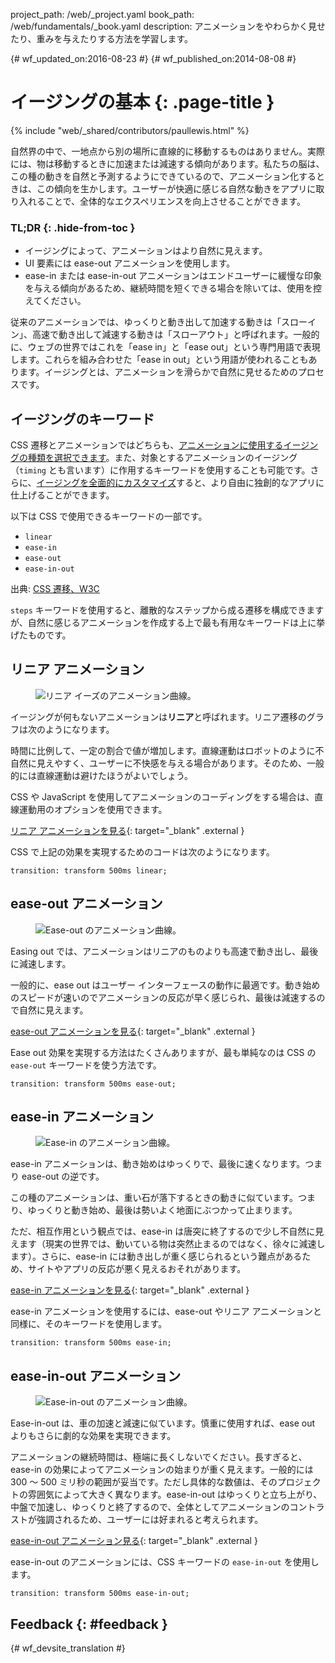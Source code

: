 project_path: /web/_project.yaml book_path: /web/fundamentals/_book.yaml description: アニメーションをやわらかく見せたり、重みを与えたりする方法を学習します。

{# wf_updated_on:2016-08-23 #} {# wf_published_on:2014-08-08 #}

# イージングの基本 {: .page-title }

{% include "web/_shared/contributors/paullewis.html" %}

自然界の中で、一地点から別の場所に直線的に移動するものはありません。実際には、物は移動するときに加速または減速する傾向があります。私たちの脳は、この種の動きを自然と予測するようにできているので、アニメーション化するときは、この傾向を生かします。ユーザーが快適に感じる自然な動きをアプリに取り入れることで、全体的なエクスペリエンスを向上させることができます。

### TL;DR {: .hide-from-toc }

* イージングによって、アニメーションはより自然に見えます。
* UI 要素には ease-out アニメーションを使用します。
* ease-in または ease-in-out アニメーションはエンドユーザーに緩慢な印象を与える傾向があるため、継続時間を短くできる場合を除いては、使用を控えてください。

従来のアニメーションでは、ゆっくりと動き出して加速する動きは「スローイン」、高速で動き出して減速する動きは「スローアウト」と呼ばれます。一般的に、ウェブの世界ではこれを「ease in」と「ease out」という専門用語で表現します。これらを組み合わせた「ease in out」という用語が使われることもあります。イージングとは、アニメーションを滑らかで自然に見せるためのプロセスです。

## イージングのキーワード

CSS 遷移とアニメーションではどちらも、[アニメーションに使用するイージングの種類を選択できます](choosing-the-right-easing)。また、対象とするアニメーションのイージング（`timing` とも言います）に作用するキーワードを使用することも可能です。さらに、[イージングを全面的にカスタマイズ](custom-easing)すると、より自由に独創的なアプリに仕上げることができます。

以下は CSS で使用できるキーワードの一部です。

* `linear`
* `ease-in`
* `ease-out`
* `ease-in-out`

出典: [CSS 遷移、W3C](http://www.w3.org/TR/css3-transitions/#transition-timing-function-property)

`steps` キーワードを使用すると、離散的なステップから成る遷移を構成できますが、自然に感じるアニメーションを作成する上で最も有用なキーワードは上に挙げたものです。

## リニア アニメーション

<div class="attempt-right">
  <figure>
    <img src="images/linear.png" alt="リニア イーズのアニメーション曲線。" />
  </figure>
</div>

イージングが何もないアニメーションは**リニア**と呼ばれます。リニア遷移のグラフは次のようになります。

時間に比例して、一定の割合で値が増加します。直線運動はロボットのように不自然に見えやすく、ユーザーに不快感を与える場合があります。そのため、一般的には直線運動は避けたほうがよいでしょう。

CSS や JavaScript を使用してアニメーションのコーディングをする場合は、直線運動用のオプションを使用できます。

[リニア アニメーションを見る](https://googlesamples.github.io/web-fundamentals/fundamentals/design-and-ux/animations/box-move-linear.html){: target="_blank" .external }

<div style="clear:both;"></div>

CSS で上記の効果を実現するためのコードは次のようになります。

    transition: transform 500ms linear;
    

## ease-out アニメーション

<div class="attempt-right">
  <figure>
    <img src="images/ease-out.png" alt="Ease-out のアニメーション曲線。" />
  </figure>
</div>

Easing out では、アニメーションはリニアのものよりも高速で動き出し、最後に減速します。

一般的に、ease out はユーザー インターフェースの動作に最適です。動き始めのスピードが速いのでアニメーションの反応が早く感じられ、最後は減速するので自然に見えます。

[ease-out アニメーションを見る](https://googlesamples.github.io/web-fundamentals/fundamentals/design-and-ux/animations/box-move-ease-out.html){: target="_blank" .external }

<div style="clear:both;"></div>

Ease out 効果を実現する方法はたくさんありますが、最も単純なのは CSS の `ease-out` キーワードを使う方法です。

    transition: transform 500ms ease-out;
    

## ease-in アニメーション

<div class="attempt-right">
  <figure>
    <img src="images/ease-in.png" alt="Ease-in のアニメーション曲線。" />
  </figure>
</div>

ease-in アニメーションは、動き始めはゆっくりで、最後に速くなります。つまり ease-out の逆です。

この種のアニメーションは、重い石が落下するときの動きに似ています。つまり、ゆっくりと動き始め、最後は勢いよく地面にぶつかって止まります。

ただ、相互作用という観点では、ease-in は唐突に終了するので少し不自然に見えます（現実の世界では、動いている物は突然止まるのではなく、徐々に減速します）。さらに、ease-in には動き出しが重く感じられるという難点があるため、サイトやアプリの反応が悪く見えるおそれがあります。

[ease-in アニメーションを見る](https://googlesamples.github.io/web-fundamentals/fundamentals/design-and-ux/animations/box-move-ease-in.html){: target="_blank" .external }

<div style="clear:both;"></div>

ease-in アニメーションを使用するには、ease-out やリニア アニメーションと同様に、そのキーワードを使用します。

    transition: transform 500ms ease-in;
    

## ease-in-out アニメーション

<div class="attempt-right">
  <figure>
    <img src="images/ease-in-out.png" alt="Ease-in-out のアニメーション曲線。" />
  </figure>
</div>

Ease-in-out は、車の加速と減速に似ています。慎重に使用すれば、ease out よりもさらに劇的な効果を実現できます。

アニメーションの継続時間は、極端に長くしないでください。長すぎると、ease-in の効果によってアニメーションの始まりが重く見えます。一般的には 300 ～ 500 ミリ秒の範囲が妥当です。ただし具体的な数値は、そのプロジェクトの雰囲気によって大きく異なります。ease-in-out はゆっくりと立ち上がり、中盤で加速し、ゆっくりと終了するので、全体としてアニメーションのコントラストが強調されるため、ユーザーには好まれると考えられます。

[ease-in-out アニメーション見る](https://googlesamples.github.io/web-fundamentals/fundamentals/design-and-ux/animations/box-move-ease-in-out.html){: target="_blank" .external }

<div style="clear:both;"></div>

ease-in-out のアニメーションには、CSS キーワードの `ease-in-out` を使用します。

    transition: transform 500ms ease-in-out;
    

## Feedback {: #feedback }

{# wf_devsite_translation #}